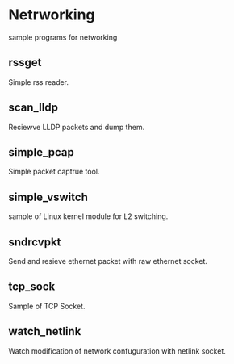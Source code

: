 # Netrworking
sample programs for networking

## rssget

Simple rss reader.

## scan_lldp

Reciewve LLDP packets and dump them.

## simple_pcap

Simple packet captrue tool.

## simple_vswitch

sample of Linux kernel module for L2 switching.

## sndrcvpkt

Send and resieve ethernet packet with raw ethernet socket.

## tcp_sock

Sample of TCP Socket.

## watch_netlink

Watch modification of network confuguration with netlink socket.
